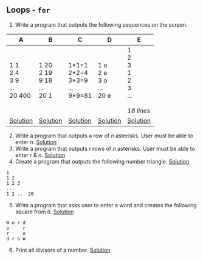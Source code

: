 ## Loops - `for`

1. Write a program that outputs the following sequences on the screen.

| A | B | C | D | E |
|---|---|---|---|---|
| 1 1<br>2 4<br>3 9<br>...<br>20 400 | 1 20<br>2 19<br>9 18<br>...<br>20 1 | 1\*1=1<br>2\*2=4<br>3\*3=9<br>...<br>9\*9=81<br> | 1 o<br>2 e<br>3 o<br>...<br>20 e | 1<br>2<br>3<br>1<br>2<br>3<br>...<br><br>_18 lines_ |
| [Solution](solutions/loops_for/e_001a.py) | [Solution](solutions/loops_for/e_001b.py) | [Solution](solutions/loops_for/e_001c.py) | [Solution](solutions/loops_for/e_001d.py) | [Solution](solutions/loops_for/e_001e.py) |

2. Write a program that outputs a row of *n* asterisks. User must be able to enter *n*. [Solution](solutions/loops_for/e_002.py)
3. Write a program that outputs *r* rows of *n* asterisks. User must be able to enter *r* & *n*. [Solution](solutions/loops_for/e_003.py)
4. Create a program that outputs the following number triangle. [Solution](solutions/loops_for/e_004.py)
```
1
1 2
1 2 3
...
1 2 ... 20
```
5. Write a program that asks user to enter a word and creates the following square from it. [Solution](solutions/loops_for/e_005.py)
```
W o r d
o     r
r     o
d r o W
```
6. Print all divisors of a number. [Solution](solutions/loops_for/e_006.py)
